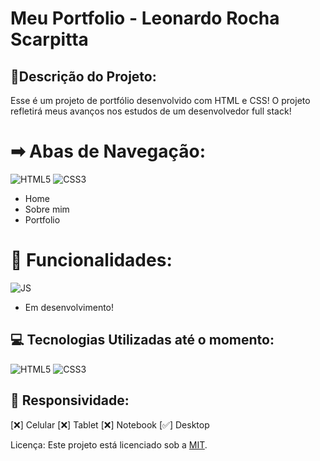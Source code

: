 # Meu Portfolio - Leonardo Rocha Scarpitta

## 📝**Descrição do Projeto**:

Esse é um projeto de portfólio desenvolvido com HTML e CSS! O projeto refletirá meus avanços nos estudos de um desenvolvedor full stack!


# ➡ **Abas de Navegação**:
![HTML5](https://img.shields.io/badge/HTML5-%23071329?style=flat&logo=html5&logoColor=%23E34F26)
![CSS3](https://img.shields.io/badge/CSS3-%23071329?style=flat&logo=css3&logoColor=%231572B6)
- Home
- Sobre mim
- Portfolio

# 📌 **Funcionalidades**:
![JS](https://img.shields.io/badge/JS-%23071329?style=flat&logo=javascript&logoColor=%23F7DF1E)

- Em desenvolvimento!

## 💻 **Tecnologias Utilizadas até o momento**:

![HTML5](https://img.shields.io/badge/HTML5-%23071329?style=flat&logo=html5&logoColor=%23E34F26) ![CSS3](https://img.shields.io/badge/CSS3-%23071329?style=flat&logo=css3&logoColor=%231572B6)

## 📱 **Responsividade**:

[❌] Celular
[❌] Tablet
[❌] Notebook
[✅] Desktop

Licença: Este projeto está licenciado sob a [MIT](https://choosealicense.com/licenses/mit/).
